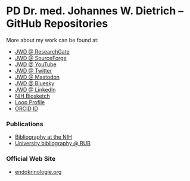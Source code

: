 # PD Dr. med. Johannes W. Dietrich – GitHub Repositories #

More about my work can be found at:

- [JWD @ ResearchGate](https://www.researchgate.net/profile/Johannes-W-Dietrich)
- [JWD @ SourceForge](https://sourceforge.net/u/jwdietrich/profile/)
- [JWD @ YouTube](https://www.youtube.com/@jwdietrich_science)
- [JWD @ Twitter](https://twitter.com/drjwdietrich)
- [JWD @ Mastodon](https://qoto.org/@drjwdietrich)
- [JWD @ Bluesky](https://bsky.app/profile/drjwdietrich.bsky.social)
- [JWD @ LinkedIn](https://www.linkedin.com/in/jwdietrich/)
- [NIH Biosketch](https://www.ncbi.nlm.nih.gov/myncbi/johannesw..dietrich.1/cv/570968/)
- [Loop Profile](https://loop.frontiersin.org/people/238877/overview)
- [ORCID ID](https://orcid.org/0000-0002-1185-3549)


### Publications ###

- [Bibliography at the NIH](https://www.ncbi.nlm.nih.gov/myncbi/johannes%20w..dietrich.1/bibliography/public/)
- [University bibliography @ RUB](https://bibliographie.ub.rub.de/person/6934)
 

### Official Web Site ###

- [endokrinologie.org](http://www.endokrinologie.org)



<!--
**jwdietrich21/jwdietrich21** is a ✨ _special_ ✨ repository because its `README.md` (this file) appears on your GitHub profile.

Here are some ideas to get you started:

- 🔭 I’m currently working on ...
- 🌱 I’m currently learning ...
- 👯 I’m looking to collaborate on ...
- 🤔 I’m looking for help with ...
- 💬 Ask me about ...
- 📫 How to reach me: ...
- 😄 Pronouns: ...
- ⚡ Fun fact: ...
-->
